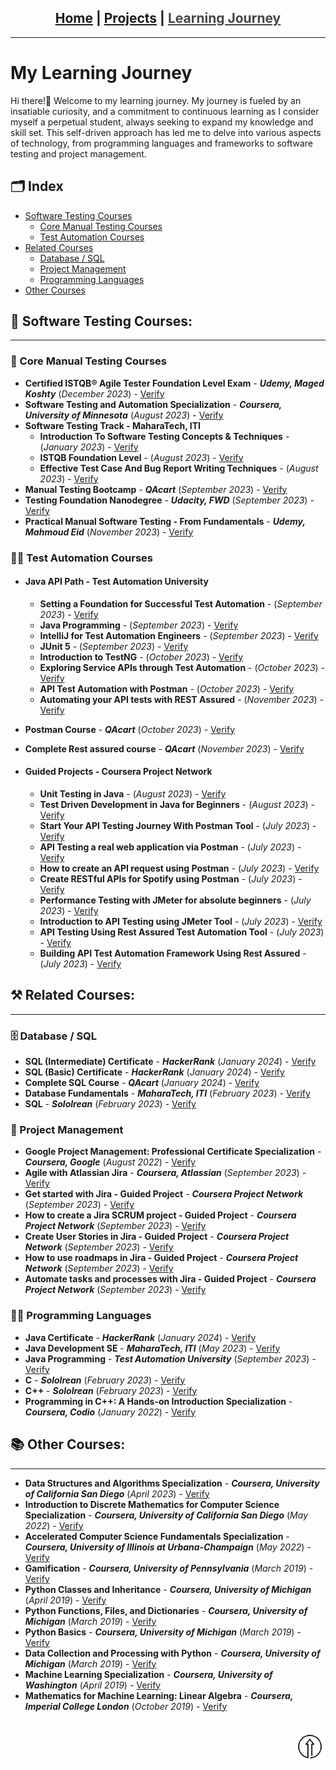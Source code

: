 <h2 id = "top" align = center>
<a href="https://deyaamohammed.github.io/">Home</a> | <a href="/projects">Projects</a>  | <font color="#464646"><ins>Learning Journey</ins></font>
</h2><hr width="100%" size="2">

# My Learning Journey
Hi there!👋 Welcome to my learning journey. My journey is fueled by an insatiable curiosity, and a commitment to continuous learning as I consider myself a perpetual student, always seeking to expand my knowledge and skill set. This self-driven approach has led me to delve into various aspects of technology, from programming languages and frameworks to software testing and project management.
<br>
## 🗂️ Index
- [Software Testing Courses](#testing)
  - [Core Manual Testing Courses](#manual)
  - [Test Automation Courses](#-test-automation-courses)
- [Related Courses](#related)
  - [Database / SQL](sql)
  - [Project Management](#pm)
  - [Programming Languages](#pl)
- [Other Courses](#other)

<h2 id= "testing">📑 Software Testing Courses:</h2><hr>
<h3 id="manual">📝 Core Manual Testing Courses</h3>

- **Certified ISTQB® Agile Tester Foundation Level Exam** - **_Udemy, Maged Koshty_** (_December 2023_) - <a href="https://ude.my/UC-94cbc752-cc54-4dcd-b12b-1d2e0406861b" target="_blank">Verify</a>
- **Software Testing and Automation Specialization** - **_Coursera, University of Minnesota_** (_August 2023_) - <a href="https://coursera.org/verify/specialization/DG6ZK2M4PUWY" target="_blank">Verify</a>
- **Software Testing Track - MaharaTech, ITI**
  - **Introduction To Software Testing Concepts & Techniques** - (_January 2023_) - <a href="https://maharatech.gov.eg/mod/customcert/verify_certificate.php?contextid=1036&code=TUdBiFssRo&qrcode=1" target="_blank">Verify</a>
  - **ISTQB Foundation Level** - (_August 2023_) - <a href="https://maharatech.gov.eg/mod/customcert/verify_certificate.php?contextid=1682&code=MJN2Ky5dPD&qrcode=1" target="_blank">Verify</a>
  - **Effective Test Case And Bug Report Writing Techniques** - (_August 2023_) - <a href="https://maharatech.gov.eg/mod/customcert/verify_certificate.php?contextid=1685&code=EWybIUmymM&qrcode=1" target="_blank">Verify</a>
- **Manual Testing Bootcamp** - **_QAcart_** (_September 2023_) - <a href="https://drive.google.com/file/d/1rSdYywyxFkowSksaj6ij_bNeMLh3TwPZ/view?usp=drive_link" target="_blank">Verify</a>
- **Testing Foundation Nanodegree** - **_Udacity, FWD_** (_September 2023_) - <a href="https://confirm.udacity.com/KKK544LA" target="_blank">Verify</a>
- **Practical Manual Software Testing - From Fundamentals** - **_Udemy, Mahmoud Eid_** (_November 2023_) - <a href="http://ude.my/UC-114ef6bc-0f66-4627-8745-47e40ef480fe" target="_blank">Verify</a>

### 👨‍💻 Test Automation Courses
 - #### Java API Path - Test Automation University

    - **Setting a Foundation for Successful Test Automation** - (_September 2023_) - <a href="https://testautomationu.applitools.com/certificate/?id=b28a5ddc" target="_blank">Verify</a>
    - **Java Programming** - (_September 2023_) - <a href="https://testautomationu.applitools.com/certificate/?id=6dbb7d22" target="_blank">Verify</a>
    - **IntelliJ for Test Automation Engineers** - (_September 2023_) - <a href="https://testautomationu.applitools.com/certificate/?id=00310a94" target="_blank">Verify</a>
    - **JUnit 5** - (_September 2023_) - <a href="https://testautomationu.applitools.com/certificate/?id=bc3cc64a" target="_blank">Verify</a>
    - **Introduction to TestNG** - (_October 2023_) - <a href="https://testautomationu.applitools.com/certificate/?id=089614fd" target="_blank">Verify</a>
    - **Exploring Service APIs through Test Automation** - (_October 2023_) - <a href="https://testautomationu.applitools.com/certificate/?id=adbdc80e" target="_blank">Verify</a>
    - **API Test Automation with Postman** - (_October 2023_) - <a href="https://testautomationu.applitools.com/certificate/?id=4fedb9a0" target="_blank">Verify</a>
    - **Automating your API tests with REST Assured** - (_November 2023_) - <a href="https://testautomationu.applitools.com/certificate/?id=6d7e02cc" target="_blank">Verify</a>

- **Postman Course** - **_QAcart_** (_October 2023_) - <a href="https://drive.google.com/file/d/1f_2R5UCfqn9qvh_EFjcUITRhjWUh-vk_/view?usp=drive_link" target="_blank">Verify</a>
- **Complete Rest assured course** - **_QAcart_** (_November 2023_) - <a href="https://drive.google.com/file/d/10458ng5CTO9ALzgFwtf9X5J9eTc5fdfQ/view?usp=drive_link" target="_blank">Verify</a>

- #### Guided Projects - Coursera Project Network

    - **Unit Testing in Java** - (_August 2023_) - <a href="https://coursera.org/verify/2E53TEKQEDMP" target="_blank">Verify</a>
    - **Test Driven Development in Java for Beginners** - (_August 2023_) - <a href="https://coursera.org/verify/G4PMLJFWMP2T" target="_blank">Verify</a>
    - **Start Your API Testing Journey With Postman Tool** - (_July 2023_) - <a href="https://coursera.org/verify/VELAHJ69E6NJ" target="_blank">Verify</a>
    - **API Testing a real web application via Postman** - (_July 2023_) - <a href="https://coursera.org/verify/RHGMPWWVQY49" target="_blank">Verify</a>
    - **How to create an API request using Postman** - (_July 2023_) - <a href="https://coursera.org/verify/BMTRBT6MJ5Y7" target="_blank">Verify</a>
    - **Create RESTful APIs for Spotify using Postman** - (_July 2023_) - <a href="https://coursera.org/verify/L55NJFS6R94Z" target="_blank">Verify</a>
    - **Performance Testing with JMeter for absolute beginners** - (_July 2023_) - <a href="https://coursera.org/verify/P33KHXREX4C3" target="_blank">Verify</a>
    - **Introduction to API Testing using JMeter Tool** - (_July 2023_) - <a href="https://www.coursera.org/verify/EJ5XMEP8NS8L" target="_blank">Verify</a>
    - **API Testing Using Rest Assured Test Automation Tool** - (_July 2023_) - <a href="https://coursera.org/verify/EH8ZF3L5TKLP" target="_blank">Verify</a>
    - **Building API Test Automation Framework Using Rest Assured** - (_July 2023_) - <a href="https://coursera.org/verify/8HT942ZWUUDJ" target="_blank">Verify</a>

<h2 id="related">⚒️ Related Courses:</h2><hr>

<h3 id="sql">🗄️ Database / SQL</h3>

- **SQL (Intermediate) Certificate** - ***HackerRank*** (_January 2024_) - <a href="https://www.hackerrank.com/certificates/4bdd9d83fb2c" target="_blank">Verify</a>
- **SQL (Basic) Certificate** - ***HackerRank*** (_January 2024_) - <a href="https://www.hackerrank.com/certificates/b0a7e06446a7" target="_blank">Verify</a>
- **Complete SQL Course** - ***QAcart*** (_January 2024_) - <a href="https://drive.google.com/file/d/1b-A8hqrKu3ysbjiiFK1y2FX_PgR3BBRN/view?usp=sharing" target="_blank">Verify</a>
- **Database Fundamentals** - ***MaharaTech, ITI*** (_February 2023_) - <a href="https://maharatech.gov.eg/mod/customcert/verify_certificate.php?contextid=162686&code=D1Y7zm3qpw&qrcode=1" target="_blank">Verify</a>
- **SQL** - ***Sololrean*** (_February 2023_) - <a href="https://www.sololearn.com/certificates/CT-BCMZUXIY" target="_blank">Verify</a>

<h3 id="pm">📅 Project Management </h3>

- **Google Project Management: Professional Certificate Specialization** - ***Coursera, Google*** (_August 2022_) - <a href="https://coursera.org/verify/professional-cert/84Y9PVHYKAHN" target="_blank">Verify</a>
- **Agile with Atlassian Jira** - ***Coursera, Atlassian*** (_September 2023_) - <a href="https://coursera.org/verify/EJ5ZHNDPWLBZ" target="_blank">Verify</a>
- **Get started with Jira - Guided Project** - ***Coursera Project Network*** (_September 2023_) - <a href="https://coursera.org/verify/TZXP7EVG7M5H" target="_blank">Verify</a>
- **How to create a Jira SCRUM project - Guided Project** - ***Coursera Project Network*** (_September 2023_) - <a href="https://coursera.org/verify/3LZUEDXJZKRN" target="_blank">Verify</a>
- **Create User Stories in Jira - Guided Project** - ***Coursera Project Network*** (_September 2023_) - <a href="https://coursera.org/verify/BXMHJDTS54TM" target="_blank">Verify</a>
- **How to use roadmaps in Jira - Guided Project** - ***Coursera Project Network*** (_September 2023_) - <a href="https://coursera.org/verify/GWTBEJ9PUQ6G" target="_blank">Verify</a>
- **Automate tasks and processes with Jira - Guided Project** - ***Coursera Project Network*** (_September 2023_) - <a href="https://coursera.org/verify/VHCQGVMNFV9U" target="_blank">Verify</a>

<h3 id="pl">👨‍💻 Programming Languages</h3>

- **Java Certificate** - ***HackerRank*** (_January 2024_) - <a href="https://www.hackerrank.com/certificates/cbf4fd81bbb1" target="_blank">Verify</a>
- **Java Development SE** - ***MaharaTech, ITI*** (_May 2023_) - <a href="https://maharatech.gov.eg/mod/customcert/verify_certificate.php?contextid=2125&code=HI6MH7O5lP&qrcode=1" target="_blank">Verify</a>
- **Java Programming** - ***Test Automation University*** (_September 2023_) - <a href="https://testautomationu.applitools.com/certificate/?id=6dbb7d22" target="_blank">Verify</a>
- **C** - ***Sololrean*** (_February 2023_) - <a href="https://www.sololearn.com/certificates/CT-6TYFWZIL" target="_blank">Verify</a>
- **C++** - ***Sololrean*** (_February 2023_) - <a href="https://www.sololearn.com/certificates/CT-PDOOWA8T" target="_blank">Verify</a>
- **Programming in C++: A Hands-on Introduction Specialization** - ***Coursera, Codio*** (_January 2022_) - <a href="https://coursera.org/verify/specialization/RB89YSM32HUA" target="_blank">Verify</a>

<h2 id="other">📚 Other Courses:</h2><hr>

- **Data Structures and Algorithms Specialization** - ***Coursera, University of California San Diego*** (_April 2023_) - <a href="https://coursera.org/verify/specialization/5AETJ3NY9H78" target="_blank">Verify</a>
- **Introduction to Discrete Mathematics for Computer Science Specialization** - ***Coursera, University of California San Diego*** (_May 2022_) - <a href="https://coursera.org/verify/specialization/4BBK9AW9WT8K" target="_blank">Verify</a>
- **Accelerated Computer Science Fundamentals Specialization** - ***Coursera, University of Illinois at Urbana-Champaign*** (_May 2022_) - <a href="https://coursera.org/verify/specialization/JL23CHFNUEFG" target="_blank">Verify</a>
- **Gamification** - ***Coursera, University of Pennsylvania*** (_March 2019_) - <a href="https://www.coursera.org/verify/B36Y2KM9XQGU" target="_blank">Verify</a>
- **Python Classes and Inheritance** - ***Coursera, University of Michigan*** (_April 2019_) - <a href="https://coursera.org/verify/GNZ2HJSWPRZM" target="_blank">Verify</a>
- **Python Functions, Files, and Dictionaries** - ***Coursera, University of Michigan*** (_March 2019_) - <a href="https://coursera.org/verify/RWPP38EMJBQM" target="_blank">Verify</a>
- **Python Basics** - ***Coursera, University of Michigan*** (_March 2019_) - <a href="https://coursera.org/verify/FQRZPVLGNNY5" target="_blank">Verify</a>
- **Data Collection and Processing with Python** - ***Coursera, University of Michigan*** (_March 2019_) - <a href="https://coursera.org/verify/HWPKPZ6QNC3S" target="_blank">Verify</a>
- **Machine Learning Specialization** - ***Coursera, University of Washington*** (_April 2019_) - <a href="https://coursera.org/verify/specialization/B3N59ZPHN84F" target="_blank">Verify</a>
- **Mathematics for Machine Learning: Linear Algebra** - ***Coursera, Imperial College London*** (_October 2019_) - <a href="https://coursera.org/verify/F5DVGMDQCEP4" target="_blank">Verify</a>
<br><br>

<a href='#' align=right><img src="./Resources/top.png" alt="Scroll to Top" style="width:50px;" title="Scroll to Top" align=right></a><br>
